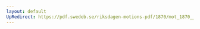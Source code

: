 ```yaml
---
layout: default
UpRedirect: https://pdf.swedeb.se/riksdagen-motions-pdf/1870/mot_1870__ak__00204/mot_1870__ak__00204_002.pdf
---
```

